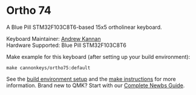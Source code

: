 # Ortho 74

A Blue Pill STM32F103C8T6-based 15x5 ortholinear keyboard.

Keyboard Maintainer: [Andrew Kannan](https://github.com/awkannan)  
Hardware Supported: Blue Pill STM32F103C8T6  

Make example for this keyboard (after setting up your build environment):

    make cannonkeys/ortho75:default

See the [build environment setup](https://docs.qmk.fm/#/getting_started_build_tools) and the [make instructions](https://docs.qmk.fm/#/getting_started_make_guide) for more information. Brand new to QMK? Start with our [Complete Newbs Guide](https://docs.qmk.fm/#/newbs).
